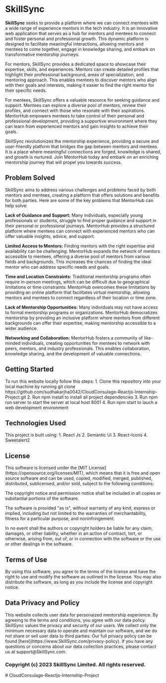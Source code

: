 # SkillSync
<strong>SkillSync</strong> seeks to provide a platform where we can connect mentees with a wide range of experience mentors in the tech industry. It is an innovative web application that serves as a hub for mentors and mentees to connect and foster personal and professional growth. This dynamic platform is designed to facilitate meaningful interactions, allowing mentors and mentees to come together, engage in knowledge sharing, and embark on transformative mentorship journeys.

For mentors, SkillSync provides a dedicated space to showcase their expertise, skills, and experiences. Mentors can create detailed profiles that highlight their professional background, areas of specialization, and mentoring approach. This enables mentees to discover mentors who align with their goals and interests, making it easier to find the right mentor for their specific needs.

For mentees, SkillSync offers a valuable resource for seeking guidance and support. Mentees can explore a diverse pool of mentors, review their profiles, and connect with those who resonate with their aspirations. MentorHub empowers mentees to take control of their personal and professional development, providing a supportive environment where they can learn from experienced mentors and gain insights to achieve their goals.

SkillSync revolutionizes the mentorship experience, providing a secure and user-friendly platform that bridges the gap between mentors and mentees. It is a place where meaningful connections are forged, knowledge is shared, and growth is nurtured. Join MentorHub today and embark on an enriching mentorship journey that will propel you towards success.
<h2>Problem Solved</h2>
SkillSync aims to address various challenges and problems faced by both mentors and mentees, creating a platform that offers solutions and benefits for both parties. Here are some of the key problems that MentorHub can help solve:

<b>Lack of Guidance and Support:</b> Many individuals, especially young professionals or students, struggle to find proper guidance and support in their personal or professional journeys. MentorHub provides a structured platform where mentees can connect with experienced mentors who can offer valuable insights, advice, and support.

<b>Limited Access to Mentors:</b> Finding mentors with the right expertise and availability can be challenging. MentorHub expands the network of mentors accessible to mentees, offering a diverse pool of mentors from various fields and backgrounds. This increases the chances of finding the ideal mentor who can address specific needs and goals.

<b>Time and Location Constraints:</b> Traditional mentorship programs often require in-person meetings, which can be difficult due to geographical limitations or time constraints. MentorHub overcomes these limitations by providing an online platform that facilitates virtual mentorship, allowing mentors and mentees to connect regardless of their location or time zone.

<b>Lack of Mentorship Opportunities:</b> Many individuals may not have access to formal mentorship programs or organizations. MentorHub democratizes mentorship by providing an inclusive platform where mentors from different backgrounds can offer their expertise, making mentorship accessible to a wider audience.

<b>Networking and Collaboration:</b> MentorHub fosters a community of like-minded individuals, creating opportunities for mentees to network with peers, mentors, and industry professionals. This enables collaboration, knowledge sharing, and the development of valuable connections.

<h2>Getting Started</h2>
To run this website locally follow this steps:
1. Clone this repository into your local machine by running git clone https://github.com/sudhakarjha0042/CloudConsulage-Reactjs-Internship-Project.git
2. Run npm install to install all project dependencies
3. Run npm run server to start the server at local host 8001
4. Run npm start to lauch a web development environment

<h2>Technologies Used</h2>
This project is built using:
1. React Js
2. Semantic Ui
3. React-Icons
4. Sweetalert2
<h2>License</h2>
This software is licensed under the [MIT License](https://opensource.org/licenses/MIT), which means that it is free and open source software and can be used, copied, modified, merged, published, distributed, sublicensed, and/or sold, subject to the following conditions:

The copyright notice and permission notice shall be included in all copies or substantial portions of the software.

The software is provided "as is", without warranty of any kind, express or implied, including but not limited to the warranties of merchantability, fitness for a particular purpose, and noninfringement.

In no event shall the authors or copyright holders be liable for any claim, damages, or other liability, whether in an action of contract, tort, or otherwise, arising from, out of, or in connection with the software or the use or other dealings in the software.
<h2>Terms of Use</h2>
By using this software, you agree to the terms of the license and have the right to use and modify the software as outlined in the license. You may also distribute the software, as long as you include the license and copyright notice.
<h2>Data Privacy and Policy</h2>
This website collects user data for personaized mentorship experience. By agreeing to the terms and conditions, you agree with our data policy. SkillSync values the privacy and security of our users. We collect only the minimum necessary data to operate and maintain our software, and we do not share or sell user data to third parties. Our full privacy policy can be found [here](https://www.SkillSync.com/privacy-policy). If you have any questions or concerns about our data collection practices, please contact us at support@SkillSync.com.

  <h3>Copyright (c) 2023 SkillSync Limited. All rights reserved.</h3>
#   C l o u d C o n s u l a g e - R e a c t j s - I n t e r n s h i p - P r o j e c t 
 
 
